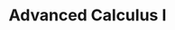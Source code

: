 ---
title: Advanced Calculus I
icon: hugeicons:book-open-01
order: 3
category:
  - analysis
tag:
  - advancedcalculus
---